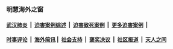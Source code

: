 
### 明慧海外之窗

####  [武汉肺炎](indexes/365.md?t=05290001) &nbsp;|&nbsp;  [迫害案例综述](indexes/328.md?t=05290001) &nbsp;|&nbsp; [迫害致死案例](indexes/277.md?t=05290001)  &nbsp;|&nbsp; [更多迫害案例](indexes/81.md?t=05290001)  &nbsp;|&nbsp; 
####  [时事评论](indexes/19.md?t=05290001) &nbsp;|&nbsp; [海外简讯](indexes/245.md?t=05290001)&nbsp;|&nbsp;  [社会支持](indexes/140.md?t=05290001) &nbsp;|&nbsp; [褒奖决议](indexes/282.md?t=05290001) &nbsp;|&nbsp; [社区报道](indexes/91.md?t=05290001)  &nbsp;|&nbsp; [天人之间](indexes/78.md?t=05290001) 

